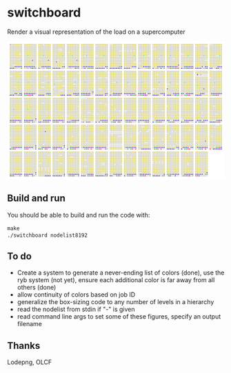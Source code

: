 # switchboard
Render a visual representation of the load on a supercomputer

![sample](frontier8192x15.png?raw=true "Example of 8192-node job on Frontier")

## Build and run
You should be able to build and run the code with:

	make
	./switchboard nodelist8192

## To do
* Create a system to generate a never-ending list of colors (done), use the ryb system (not yet), ensure each additional color is far away from all others (done)
* allow continuity of colors based on job ID
* generalize the box-sizing code to any number of levels in a hierarchy
* read the nodelist from stdin if "-" is given
* read command line args to set some of these figures, specify an output filename

## Thanks
Lodepng, OLCF
